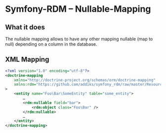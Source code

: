 Symfony-RDM – Nullable-Mapping
===================================

## What it does

The nullable mapping allows to have any other mapping nullable (map to null) depending on a column in the database.

## XML Mapping

```xml
<?xml version="1.0" encoding="utf-8"?>
<doctrine-mapping
    xmlns="http://doctrine-project.org/schemas/orm/doctrine-mapping"
    xmlns:rdm="https://github.com/addiks/symfony_rdm/raw/master/Resources/mapping-schema.v1.xsd"
>
	<entity name="Foo\Bar\SomeEntity" table="some_entity">
		…
		<rdm:nullable field="bar">
		    <rdm:object class="Foo\Bar" />
		</rdm:nullable>
		…
	</entity>
</doctrine-mapping>
```
